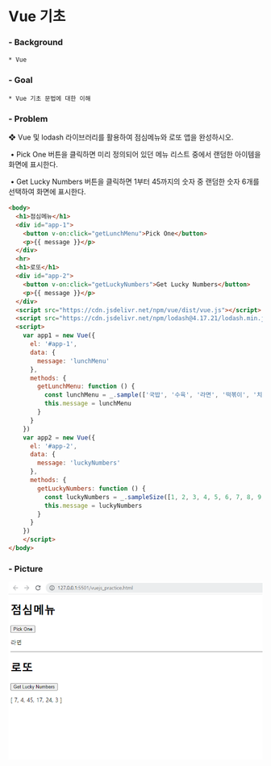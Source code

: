 # Vue 기초

### - Background

```
* Vue
```

### - Goal

```
* Vue 기초 문법에 대한 이해
```

### - Problem

❖ Vue 및 lodash 라이브러리를 활용하여 점심메뉴와 로또 앱을 완성하시오. 

​	• Pick One 버튼을 클릭하면 미리 정의되어 있던 메뉴 리스트 중에서 랜덤한 아이템을 화면에 표시한다. 

​	• Get Lucky Numbers 버튼을 클릭하면 1부터 45까지의 숫자 중 랜덤한 숫자 6개를 선택하여 화면에 표시한다. 

```html
<body>
  <h1>점심메뉴</h1>
  <div id="app-1">
    <button v-on:click="getLunchMenu">Pick One</button>
    <p>{{ message }}</p>
  </div>
  <hr>
  <h1>로또</h1>
  <div id="app-2">
    <button v-on:click="getLuckyNumbers">Get Lucky Numbers</button>
    <p>{{ message }}</p>
  </div>
  <script src="https://cdn.jsdelivr.net/npm/vue/dist/vue.js"></script>
  <script src="https://cdn.jsdelivr.net/npm/lodash@4.17.21/lodash.min.js"></script>
  <script>
    var app1 = new Vue({
      el: '#app-1',
      data: {
        message: 'lunchMenu'
      },
      methods: {        
        getLunchMenu: function () {
          const lunchMenu = _.sample(['국밥', '수육', '라면', '떡볶이', '치킨', '피자', '짜장면', '짬뽕'])
          this.message = lunchMenu
        }
      }
    })
    var app2 = new Vue({
      el: '#app-2',
      data: {
        message: 'luckyNumbers'
      },
      methods: {        
        getLuckyNumbers: function () {
          const luckyNumbers = _.sampleSize([1, 2, 3, 4, 5, 6, 7, 8, 9, 10, 11, 12, 13, 14, 15, 16, 17, 18, 19, 20, 21, 22, 23, 24, 25, 26, 27, 28, 29, 30, 31, 32, 33, 34, 35, 36, 37, 38, 39, 40, 41, 42, 43, 44, 45], 6)
          this.message = luckyNumbers
        }
      }
    })
    </script>
</body>
```

### - Picture

![image-20211103184126804](workshop.assets/image-20211103184126804.png)
